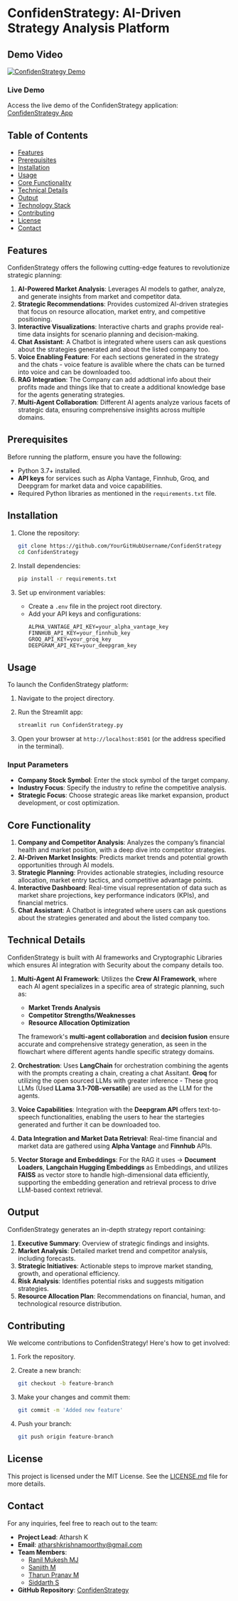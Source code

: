 # ConfidenStrategy: AI-Driven Strategy Analysis Platform

## Demo Video

[![ConfidenStrategy Demo](https://github.com/user-attachments/assets/6175cbf5-9d6c-48b5-b148-0cfaccab279d)](https://youtu.be/_nFEyKvajJ8?si=t2GKVf45zZS3AV3m)

### Live Demo

Access the live demo of the ConfidenStrategy application:\
[ConfidenStrategy App](https://confidenstrategy.streamlit.app/)

## Table of Contents

- [Features](#features)
- [Prerequisites](#prerequisites)
- [Installation](#installation)
- [Usage](#usage)
- [Core Functionality](#core-functionality)
- [Technical Details](#technical-details)
- [Output](#output)
- [Technology Stack](#technology-stack)
- [Contributing](#contributing)
- [License](#license)
- [Contact](#contact)

## Features

ConfidenStrategy offers the following cutting-edge features to revolutionize strategic planning:

1. **AI-Powered Market Analysis**: Leverages AI models to gather, analyze, and generate insights from market and competitor data.
2. **Strategic Recommendations**: Provides customized AI-driven strategies that focus on resource allocation, market entry, and competitive positioning.
3. **Interactive Visualizations**: Interactive charts and graphs provide real-time data insights for scenario planning and decision-making.
4. **Chat Assistant**: A Chatbot is integrated where users can ask questions about the strategies generated and about the listed company too.
5. **Voice Enabling Feature**: For each sections generated in the strategy and the chats  - voice feature is avalible where the chats can be turned into voice and can be downloaded too.
6. **RAG Integration**: The Company can add addtional info about their profits made and things like that to create a additional knowledge base for the agents generating strategies.
7. **Multi-Agent Collaboration**: Different AI agents analyze various facets of strategic data, ensuring comprehensive insights across multiple domains.

## Prerequisites

Before running the platform, ensure you have the following:

- Python 3.7+ installed.
- **API keys** for services such as Alpha Vantage, Finnhub, Groq, and Deepgram for market data and voice capabilities.
- Required Python libraries as mentioned in the `requirements.txt` file.

## Installation

1. Clone the repository:

   ```bash
   git clone https://github.com/YourGitHubUsername/ConfidenStrategy
   cd ConfidenStrategy
   ```

2. Install dependencies:

   ```bash
   pip install -r requirements.txt
   ```

3. Set up environment variables:

   - Create a `.env` file in the project root directory.
   - Add your API keys and configurations:
     ```plaintext
     ALPHA_VANTAGE_API_KEY=your_alpha_vantage_key
     FINNHUB_API_KEY=your_finnhub_key
     GROQ_API_KEY=your_groq_key
     DEEPGRAM_API_KEY=your_deepgram_key
     ```

## Usage

To launch the ConfidenStrategy platform:

1. Navigate to the project directory.

2. Run the Streamlit app:

   ```bash
   streamlit run ConfidenStrategy.py
   ```

3. Open your browser at `http://localhost:8501` (or the address specified in the terminal).

### Input Parameters

- **Company Stock Symbol**: Enter the stock symbol of the target company.
- **Industry Focus**: Specify the industry to refine the competitive analysis.
- **Strategic Focus**: Choose strategic areas like market expansion, product development, or cost optimization.

## Core Functionality

1. **Company and Competitor Analysis**: Analyzes the company’s financial health and market position, with a deep dive into competitor strategies.
2. **AI-Driven Market Insights**: Predicts market trends and potential growth opportunities through AI models.
3. **Strategic Planning**: Provides actionable strategies, including resource allocation, market entry tactics, and competitive advantage points.
4. **Interactive Dashboard**: Real-time visual representation of data such as market share projections, key performance indicators (KPIs), and financial metrics.
5. **Chat Assistant**: A Chatbot is integrated where users can ask questions about the strategies generated and about the listed company too.

## Technical Details

ConfidenStrategy is built with AI frameworks and Cryptographic Libraries which ensures AI integration with Security about the company details too.

1. **Multi-Agent AI Framework**: Utilizes the **Crew AI Framework**, where each AI agent specializes in a specific area of strategic planning, such as:

   - **Market Trends Analysis**
   - **Competitor Strengths/Weaknesses**
   - **Resource Allocation Optimization**

   The framework's **multi-agent collaboration** and **decision fusion** ensure accurate and comprehensive strategy generation, as seen in the flowchart where different agents handle specific strategy domains.

2. **Orchestration**: Uses **LangChain** for orchestration combining the agents with the prompts creating a chain, creating a chat Assitant.
                      **Groq** for utilizing the open sourced LLMs with greater inference - These groq LLMs (Used **LLama 3.1-70B-versatile**) are used as the LLM for the agents.

4. **Voice Capabilities**: Integration with the **Deepgram API** offers text-to-speech functionalities, enabling the users to hear the startegies generated and further it can be downloaded too.

5. **Data Integration and Market Data Retrieval**: Real-time financial and market data are gathered using **Alpha Vantage** and **Finnhub** APIs.

6. **Vector Storage and Embeddings**: For the RAG it uses -> **Document Loaders**, **Langchain Hugging Embeddings** as Embeddings, and utilizes **FAISS** as vector store to handle high-dimensional data efficiently, supporting the embedding generation and retrieval process to drive LLM-based context retrieval.

## Output

ConfidenStrategy generates an in-depth strategy report containing:

1. **Executive Summary**: Overview of strategic findings and insights.
2. **Market Analysis**: Detailed market trend and competitor analysis, including forecasts.
3. **Strategic Initiatives**: Actionable steps to improve market standing, growth, and operational efficiency.
4. **Risk Analysis**: Identifies potential risks and suggests mitigation strategies.
5. **Resource Allocation Plan**: Recommendations on financial, human, and technological resource distribution.

## Contributing

We welcome contributions to ConfidenStrategy! Here's how to get involved:

1. Fork the repository.

2. Create a new branch:

   ```bash
   git checkout -b feature-branch
   ```

3. Make your changes and commit them:

   ```bash
   git commit -m 'Added new feature'
   ```

4. Push your branch:

   ```bash
   git push origin feature-branch
   ```

## License

This project is licensed under the MIT License. See the [LICENSE.md](LICENSE.md) file for more details.

## Contact

For any inquiries, feel free to reach out to the team:

- **Project Lead**: Atharsh K 
- **Email**: [atharshkrishnamoorthy@gmail.com](mailto\:atharshkrishnamoorthy@gmail.com)
- **Team Members**:
  - [Ranil Mukesh MJ](https://github.com/ranilmukesh)
  - [Sanjith M](https://github.com/Sanjith-3)
  - [Tharun Pranav M](https://github.com/TharunPranavM)
  - [Siddarth S](https://github.com/YourGitHubUsername)
- **GitHub Repository**: [ConfidenStrategy](https://github.com/AtharshKrishnamoorthy/ConfidencStrategy)

